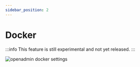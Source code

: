 ```yaml
---
sidebar_position: 2
---
```


# Docker

:::info
This feature is still experimental and not yet released.
:::

![openadmin docker settings](/img/admin/adminpanel_docker_settings.png)
